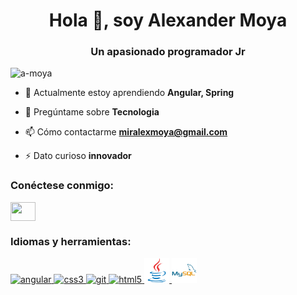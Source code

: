 <h1 align="center">Hola 👋, soy Alexander Moya</h1>
<h3 align="center">Un apasionado programador Jr</h3>

<p align="left"> <img src="https://komarev.com/ghpvc/?username=a-moya&label=Profile%20views&color=0e75b6&style=flat" alt="a-moya" /> </p>

- 🌱 Actualmente estoy aprendiendo **Angular, Spring**

- 💬 Pregúntame sobre **Tecnologia**

- 📫 Cómo contactarme **miralexmoya@gmail.com**

- ⚡ Dato curioso **innovador**

<h3 align="left">Conéctese conmigo:</h3>
<p align= "izquierda">
<img align="center" src= "[C:\Users\diane\Downloads\llamada-telefonica](https://www.flaticon.es/icono-gratis/llamada-telefonica_901192?related_id=901141&origin=search)"  height="30" width="40" />
</p>

<h3 align="left">Idiomas y herramientas:</h3>
<p align="left"> <a href="https://angular.io" target="_blank" rel="noreferrer"> <img src="https://angular.io/assets/images/logos /angular/angular.svg" alt="angular" ancho="40" altura="40"/> </a>  <a href="https:// www.w3schools.com/css/" target="_blank" rel="noreferrer"> <img src="https://raw.githubusercontent.com/devicons/devicon/master/icons/css3/css3-original-wordmark .svg" alt="css3" ancho="40" altura="40"/> </a> <a href="https://git-scm.com/" target="_blank" rel="noreferrer" > <img src="https://www.vectorlogo.zone/logos/git-scm/git-scm-icon.svg" alt="git" width="40" height="40"/> </a > <a href="https://www.w3.org/html/" target="_blank" rel="noreferrer"> <img src="https://raw.githubusercontent.com/devicons/devicon/master/icons/html5/html5 -original-wordmark.svg" alt="html5" width="40" height="40"/> </a> <a href="https://www.java.com" target="_blank" rel= "noreferrer"> <img src="https://raw.githubusercontent.com/devicons/devicon/master/icons/java/java-original.svg" alt="java" width="40" height="40" /> </a> </a> <a href="https://www.mysql.com/" target="_blank" rel="noreferrer "> <img src="https://raw.githubusercontent.com/devicons/devicon/master/icons/mysql/mysql-original-wordmark.svg" alt="mysql" width="40" height="40" /> </a>
